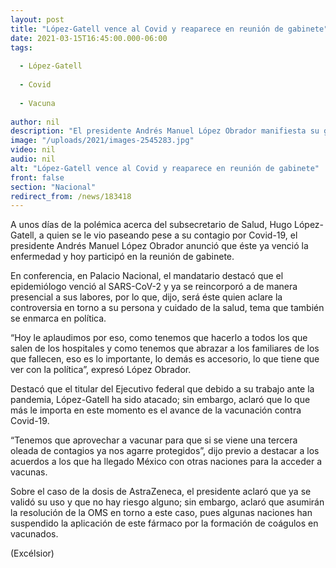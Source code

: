 ```yaml
---
layout: post
title: "López-Gatell vence al Covid y reaparece en reunión de gabinete"
date: 2021-03-15T16:45:00.000-06:00
tags:
  
  - López-Gatell
  
  - Covid
  
  - Vacuna
  
author: nil
description: "El presidente Andrés Manuel López Obrador manifiesta su gusto por la salud del subsecretario de Salud; lo importante es que ya se recuperó, lo demás tiene que ver con política, dice"
image: "/uploads/2021/images-2545283.jpg"
video: nil
audio: nil
alt: "López-Gatell vence al Covid y reaparece en reunión de gabinete"
front: false
section: "Nacional"
redirect_from: /news/183418
---
```


A unos días de la polémica acerca del subsecretario de Salud, Hugo López-Gatell, a quien se le vio paseando pese a su contagio por Covid-19, el presidente Andrés Manuel López Obrador anunció que éste ya venció la enfermedad y hoy participó en la reunión de gabinete.

En conferencia, en Palacio Nacional, el mandatario destacó que el epidemiólogo venció al SARS-CoV-2 y ya se reincorporó a de manera presencial a sus labores, por lo que, dijo, será éste quien aclare la controversia en torno a su persona y cuidado de la salud, tema que también se enmarca en política.

“Hoy le aplaudimos por eso, como tenemos que hacerlo a todos los que salen de los hospitales y como tenemos que abrazar a los familiares de los que fallecen, eso es lo importante, lo demás es accesorio, lo que tiene que ver con la política”, expresó López Obrador.

Destacó que el titular del Ejecutivo federal que debido a su trabajo ante la pandemia, López-Gatell ha sido atacado; sin embargo, aclaró que lo que más le importa en este momento es el avance de la vacunación contra Covid-19.

“Tenemos que aprovechar a vacunar para que si se viene una tercera oleada de contagios ya nos agarre protegidos”, dijo previo a destacar a los acuerdos a los que ha llegado México con otras naciones para la acceder a vacunas.

Sobre el caso de la dosis de AstraZeneca, el presidente aclaró que ya se validó su uso y que no hay riesgo alguno; sin embargo, aclaró que asumirán la resolución de la OMS en torno a este caso, pues algunas naciones han suspendido la aplicación de este fármaco por la formación de coágulos en vacunados.

(Excélsior)